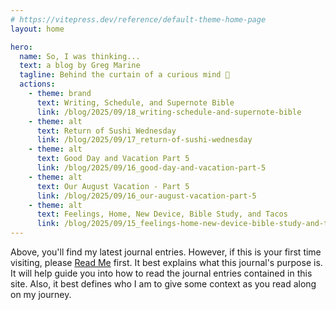 ```yaml
---
# https://vitepress.dev/reference/default-theme-home-page
layout: home

hero:
  name: So, I was thinking...
  text: a blog by Greg Marine
  tagline: Behind the curtain of a curious mind 🤔
  actions:
    - theme: brand
      text: Writing, Schedule, and Supernote Bible
      link: /blog/2025/09/18_writing-schedule-and-supernote-bible
    - theme: alt
      text: Return of Sushi Wednesday
      link: /blog/2025/09/17_return-of-sushi-wednesday
    - theme: alt
      text: Good Day and Vacation Part 5
      link: /blog/2025/09/16_good-day-and-vacation-part-5
    - theme: alt
      text: Our August Vacation - Part 5
      link: /blog/2025/09/16_our-august-vacation-part-5
    - theme: alt
      text: Feelings, Home, New Device, Bible Study, and Tacos
      link: /blog/2025/09/15_feelings-home-new-device-bible-study-and-tacos
---
```


Above, you'll find my latest journal entries. However, if this is your first time visiting, please [Read Me](read-me) first. It best explains what this journal's purpose is. It will help guide you into how to read the journal entries contained in this site. Also, it best defines who I am to give some context as you read along on my journey.